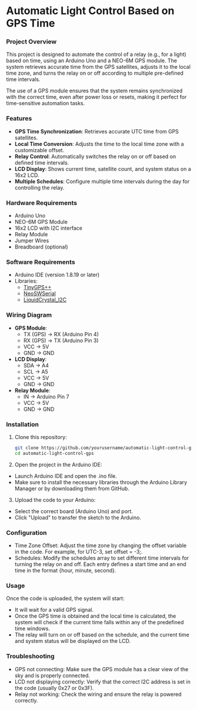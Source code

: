 # Automatic Light Control Based on GPS Time

### Project Overview
This project is designed to automate the control of a relay (e.g., for a light) based on time, using an Arduino Uno and a NEO-6M GPS module. The system retrieves accurate time from the GPS satellites, adjusts it to the local time zone, and turns the relay on or off according to multiple pre-defined time intervals.

The use of a GPS module ensures that the system remains synchronized with the correct time, even after power loss or resets, making it perfect for time-sensitive automation tasks.

### Features
- **GPS Time Synchronization**: Retrieves accurate UTC time from GPS satellites.
- **Local Time Conversion**: Adjusts the time to the local time zone with a customizable offset.
- **Relay Control**: Automatically switches the relay on or off based on defined time intervals.
- **LCD Display**: Shows current time, satellite count, and system status on a 16x2 LCD.
- **Multiple Schedules**: Configure multiple time intervals during the day for controlling the relay.

### Hardware Requirements
- Arduino Uno
- NEO-6M GPS Module
- 16x2 LCD with I2C interface
- Relay Module
- Jumper Wires
- Breadboard (optional)

### Software Requirements
- Arduino IDE (version 1.8.19 or later)
- Libraries:
  - [TinyGPS++](https://github.com/mikalhart/TinyGPSPlus)
  - [NeoSWSerial](https://github.com/SlashDevin/NeoSWSerial)
  - [LiquidCrystal_I2C](https://github.com/johnrickman/LiquidCrystal_I2C)

### Wiring Diagram
- **GPS Module**:
  - TX (GPS) -> RX (Arduino Pin 4)
  - RX (GPS) -> TX (Arduino Pin 3)
  - VCC -> 5V
  - GND -> GND
- **LCD Display**:
  - SDA -> A4
  - SCL -> A5
  - VCC -> 5V
  - GND -> GND
- **Relay Module**:
  - IN -> Arduino Pin 7
  - VCC -> 5V
  - GND -> GND

### Installation
1. Clone this repository:
   ```bash
   git clone https://github.com/yourusername/automatic-light-control-gps.git
   cd automatic-light-control-gps
2. Open the project in the Arduino IDE:
  - Launch Arduino IDE and open the .ino file.
  - Make sure to install the necessary libraries through the Arduino Library Manager or by downloading them from GitHub.
3. Upload the code to your Arduino:
  - Select the correct board (Arduino Uno) and port.
  - Click "Upload" to transfer the sketch to the Arduino.

### Configuration
  - Time Zone Offset: Adjust the time zone by changing the offset variable in the code. For example, for UTC-3, set offset = -3;.
  - Schedules: Modify the schedules array to set different time intervals for turning the relay on and off. Each entry defines a start time and an end time in the format {hour, minute, second}.

### Usage
Once the code is uploaded, the system will start:

  - It will wait for a valid GPS signal.
  - Once the GPS time is obtained and the local time is calculated, the system will check if the current time falls within any of the predefined time windows.
  - The relay will turn on or off based on the schedule, and the current time and system status will be displayed on the LCD.

### Troubleshooting
  - GPS not connecting: Make sure the GPS module has a clear view of the sky and is properly connected.
  - LCD not displaying correctly: Verify that the correct I2C address is set in the code (usually 0x27 or 0x3F).
  - Relay not working: Check the wiring and ensure the relay is powered correctly.